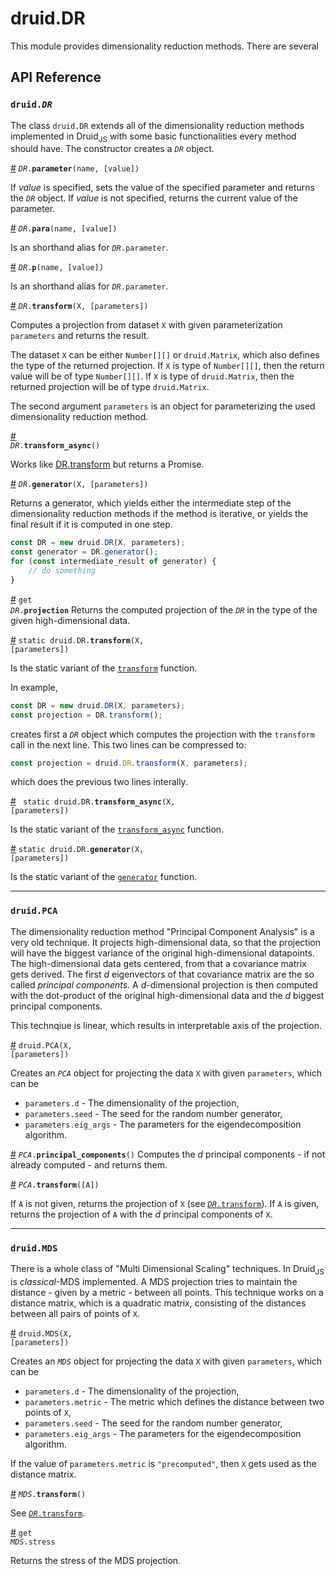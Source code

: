 # druid.DR

This module provides dimensionality reduction methods. There are several 

## API Reference

### <code>druid._DR_</code>

The class `druid.DR` extends all of the dimensionality reduction methods implemented in Druid<sub>JS</sub> with some basic functionalities every method should have. The constructor creates a <code>_DR_</code> object.

<a href="#DR.parameter" name="DR.parameter">#</a> <code>_DR_.**parameter**(name, [value])</code>

If *value* is specified, sets the value of the specified parameter and returns the <code>_DR_</code> object. If *value* is not specified, returns the current value of the parameter.

<a href="#DR.para" name="DR.para">#</a> <code>_DR_.**para**(name, [value])</code>

Is an shorthand alias for <code>_DR_.parameter</code>.

<a href="#DR.p" name="DR.p">#</a> <code>_DR_.**p**(name, [value])</code>

Is an shorthand alias for <code>_DR_.parameter</code>.

<a href="#DR.transform" name="DR.transform">#</a> <code>_DR_.**transform**(X, [parameters])</code>

Computes a projection from dataset `X` with given parameterization `parameters` and returns the result.

The dataset `X` can be either `Number[][]` or `druid.Matrix`, which also defines the type of the returned projection. If `X` is type of `Number[][]`, then the return value will be of type `Number[][]`. If `X` is type of `druid.Matrix`, then the returned projection will be of type `druid.Matrix`.

The second argument `parameters` is an object for parameterizing the used dimensionality reduction method.

<a href="#DR.transform_async" name="DR.transform_async">#</a> <code> _DR_.**transform_async**()</code>

Works like [DR.transform](#DR.transform) but returns a Promise.

<a href="#DR.generator" name="DR.generator">#</a> <code>_DR_.**generator**(X, [parameters])</code>

Returns a generator, which yields either the intermediate step of the dimensionality reduction methods if the method is iterative, or yields the final result if it is computed in one step.

```javascript
const DR = new druid.DR(X, parameters);
const generator = DR.generator();
for (const intermediate_result of generator) {
    // do something
}
```

<a href="#DR.projection" name="DR.projection">#</a> <code>get _DR_.**projection**</code>
Returns the computed projection of the <code>_DR_</code> in the type of the given high-dimensional data.

<a href="#DR.static_transform" name="DR.static_transform">#</a> <code>static druid.DR.**transform**(X, [parameters])</code>

Is the static variant of the [`transform`](#DR.transform) function. 

In example, 
```javascript
const DR = new druid.DR(X, parameters);
const projection = DR.transform();
```
creates first a <code>_DR_</code> object which computes the projection with the `transform` call in the next line.
This two lines can be compressed to:
```javascript
const projection = druid.DR.transform(X, parameters);
```
which does the previous two lines interally.

<a href="#DR.static_transform_async" name="DR.static_transform_async">#</a> <code> static druid.DR.**transform_async**(X, [parameters])</code>

Is the static variant of the [`transform_async`](#DR.transform_async) function. 

<a href="#DR.static_generator" name="DR.static_generator">#</a> <code>static druid.DR.**generator**(X, [parameters])</code>

Is the static variant of the [`generator`](#DR.generator) function.

---

### <code>druid.PCA</code>

The dimensionality reduction method "Principal Component Analysis" is a very old technique. It projects high-dimensional data, so that the projection will have the biggest variance of the original high-dimensional datapoints. The high-dimensional data gets centered, from that a covariance matrix gets derived. The first *d* eigenvectors of that covariance matrix are the so called *principal components*. A *d*-dimensional projection is then computed with the dot-product of the original high-dimensional data and the *d* biggest principal components.

This technqiue is linear, which results in interpretable axis of the projection.

<a href="#DR.PCA" name="DR.PCA">#</a> <code>druid.PCA(X, [parameters])</code>

Creates an <code>_PCA_</code> object for projecting the data `X` with given `parameters`, which can be
 - `parameters.d` - The dimensionality of the projection,
 - `parameters.seed` - The seed for the random number generator,
 - `parameters.eig_args` - The parameters for the eigendecomposition algorithm.

<a href="#PCA.principal_components" name="PCA.principal_components">#</a> <code>_PCA_.**principal_components**()</code>
Computes the *d* principal components - if not already computed - and returns them.

<a href="#PCA.transform" name="PCA.transform">#</a> <code>_PCA_.**transform**([A])</code>

If `A` is not given, returns the projection of `X` (see [<code>_DR_.transform</code>](#DR.transform)). If `A` is given, returns the projection of `A` with the *d* principal components of `X`.

---

### <code>druid.MDS</code>

There is a whole class of "Multi Dimensional Scaling" techniques. In Druid<sub>JS</sub> is *classical*-MDS implemented. 
A MDS projection tries to maintain the distance - given by a metric - between all points.
This technique works on a distance matrix, which is a quadratic matrix, consisting of the distances between all pairs of points of `X`.

<a href="#DR.MDS" name="DR.MDS">#</a> <code>druid.MDS(X, [parameters])</code>

Creates an <code>_MDS_</code> object for projecting the data `X` with given `parameters`, which can be
 - `parameters.d` - The dimensionality of the projection,
 - `parameters.metric` - The metric which defines the distance between two points of `X`,
 - `parameters.seed` - The seed for the random number generator,
 - `parameters.eig_args` - The parameters for the eigendecomposition algorithm.

If the value of `parameters.metric` is `"precomputed"`, then `X` gets used as the distance matrix.

<a href="#MDS.transform" name="MDS.transform">#</a> <code>_MDS_.**transform**()</code>

See [<code>_DR_.transform</code>](#DR.transform).

<a href="#MDS.stress" name="MDS.stress">#</a> <code>get _MDS_.stress</code>

Returns the stress of the MDS projection.







